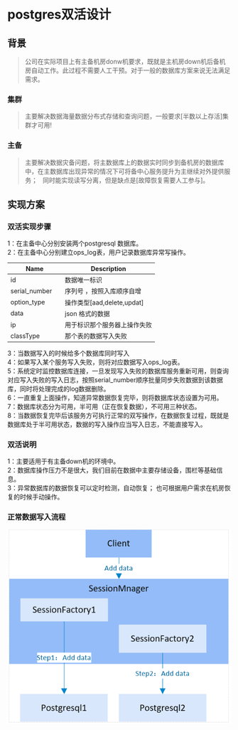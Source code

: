 # postgres双活设计
## 背景
 > 公司在实际项目上有主备机房donw机要求，既就是主机房down机后备机房自动工作。此过程不需要人工干预。对于一般的数据库方案来说无法满足需求。
 ### 集群  
   > 主要解决数据海量数据分布式存储和查询问题，一般要求[半数以上存活]集群才可用!
### 主备 
  > 主要解决数据灾备问题，将主数据库上的数据实时同步到备机房的数据库中，在主数据库出现异常的情况下可将备中心服务提升为主继续对外提供服务；
   同时能实现读写分离，但是缺点是[故障恢复需要人工参与]。
## 实现方案

### 双活实现步骤
> 
1：在主备中心分别安装两个postgresql 数据库。  
2：在主备中心分别建立ops_log表，用户记录数据库异常写操作。  
		
| Name | Description          |
| ------------- | ----------- |
| id      | 数据唯一标识|
| serial_number     | 序列号 ，按照入库顺序自增 |
| option_type | 操作类型[aad,delete,updat] |
| data | json 格式的数据|
|ip | 用于标识那个服务器上操作失败|
| classType | 那个表的数据写入失败|

3：当数据写入的时候给多个数据库同时写入  
4：如果写入某个服务写入失败，则将对应数据写入ops_log表。  
5：系统定时监控数据库连接，一旦发现写入失败的数据库服务重新可用，则查询对应写入失败的写入日志，按照serial_number顺序批量同步失败数据到该数据库，同时将处理完成的log数据删除。  
6：一直重复上面操作，知道异常数据恢复完毕，则将数据库状态设置为可用。   
7：数据库状态分为可用，半可用（正在恢复数据），不可用三种状态。    
8：当数据恢复完毕后该服务方可执行正常的双写操作，在数据恢复过程，既就是数据库处于半可用状态，数据的写入操作应当写入日志，不能直接写入。  
		 
### 双活说明  
> 
  1：主要适用于有主备down机的环境中。  
  2：数据库操作压力不是很大，我们目前在数据中主要存储设备，围栏等基础信息。  
  3：异常数据库的数据恢复可以定时检测，自动恢复； 也可根据用户需求在机房恢复的时候手动操作。
	
### 正常数据写入流程
  ![这里写图片描述](image/monal.png)
